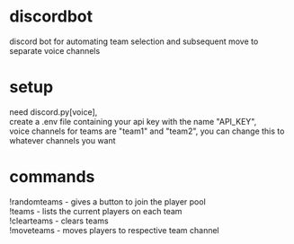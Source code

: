 # discordbot 
discord bot for automating team selection and subsequent move to separate voice channels
# setup
need discord.py[voice], <br>
create a .env file containing your api key with the name "API_KEY", <br>
voice channels for teams are "team1" and "team2", you can change this to whatever channels you want
# commands
!randomteams - gives a button to join the player pool <br>
!teams - lists the current players on each team <br>
!clearteams - clears teams <br>
!moveteams - moves players to respective team channel
